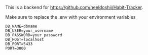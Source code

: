 This is a backend for https://github.com/neeldoshii/Habit-Tracker.

Make sure to replace the .env with your environment variables

```
DB_NAME=dbname
DB_USER=your_username
DB_PASSWORD=your_password
DB_HOST=localhost
DB_PORT=5433
PORT=3000
```

